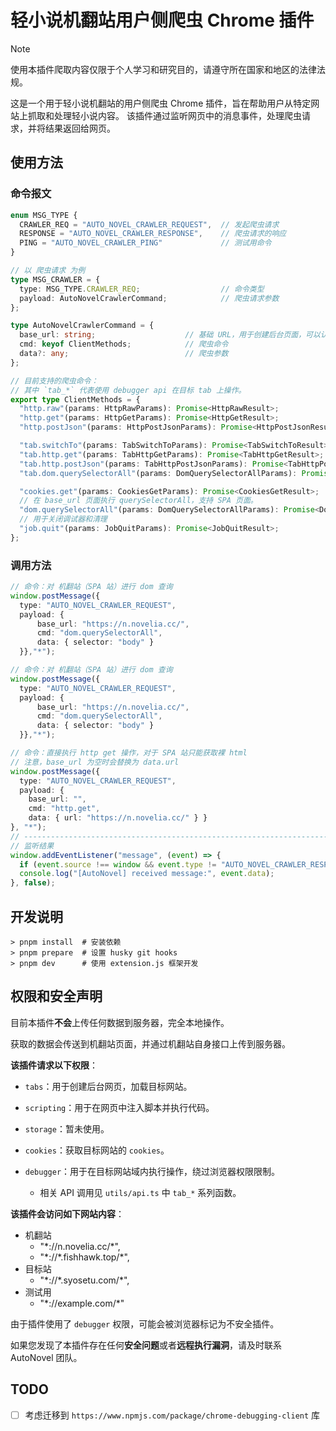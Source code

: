 # 轻小说机翻站用户侧爬虫 Chrome 插件

> [!note]
> 使用本插件爬取内容仅限于个人学习和研究目的，请遵守所在国家和地区的法律法规。

这是一个用于轻小说机翻站的用户侧爬虫 Chrome 插件，旨在帮助用户从特定网站上抓取和处理轻小说内容。
该插件通过监听网页中的消息事件，处理爬虫请求，并将结果返回给网页。



## 使用方法

### 命令报文

```typescript
enum MSG_TYPE {
  CRAWLER_REQ = "AUTO_NOVEL_CRAWLER_REQUEST",  // 发起爬虫请求
  RESPONSE = "AUTO_NOVEL_CRAWLER_RESPONSE",    // 爬虫请求的响应
  PING = "AUTO_NOVEL_CRAWLER_PING"             // 测试用命令
}

// 以 爬虫请求 为例
type MSG_CRAWLER = {
  type: MSG_TYPE.CRAWLER_REQ;                  // 命令类型
  payload: AutoNovelCrawlerCommand;            // 爬虫请求参数
};

type AutoNovelCrawlerCommand = {
  base_url: string;                    // 基础 URL，用于创建后台页面，可以认为是 Host
  cmd: keyof ClientMethods;            // 爬虫命令
  data?: any;                          // 爬虫参数
};

// 目前支持的爬虫命令：
// 其中 `tab_*` 代表使用 debugger api 在目标 tab 上操作。
export type ClientMethods = {
  "http.raw"(params: HttpRawParams): Promise<HttpRawResult>;
  "http.get"(params: HttpGetParams): Promise<HttpGetResult>;
  "http.postJson"(params: HttpPostJsonParams): Promise<HttpPostJsonResult>;

  "tab.switchTo"(params: TabSwitchToParams): Promise<TabSwitchToResult>;
  "tab.http.get"(params: TabHttpGetParams): Promise<TabHttpGetResult>;
  "tab.http.postJson"(params: TabHttpPostJsonParams): Promise<TabHttpPostJsonResult>;
  "tab.dom.querySelectorAll"(params: DomQuerySelectorAllParams): Promise<DomQuerySelectorAllResult>;

  "cookies.get"(params: CookiesGetParams): Promise<CookiesGetResult>;
  // 在 base_url 页面执行 querySelectorAll，支持 SPA 页面。
  "dom.querySelectorAll"(params: DomQuerySelectorAllParams): Promise<DomQuerySelectorAllResult>;
  // 用于关闭调试器和清理
  "job.quit"(params: JobQuitParams): Promise<JobQuitResult>;
};
```



### 调用方法

```typescript
// 命令：对 机翻站（SPA 站）进行 dom 查询
window.postMessage({
  type: "AUTO_NOVEL_CRAWLER_REQUEST",
  payload: {
      base_url: "https://n.novelia.cc/",
      cmd: "dom.querySelectorAll",
      data: { selector: "body" }
  }},"*");

// 命令：对 机翻站（SPA 站）进行 dom 查询
window.postMessage({
  type: "AUTO_NOVEL_CRAWLER_REQUEST",
  payload: {
      base_url: "https://n.novelia.cc/",
      cmd: "dom.querySelectorAll",
      data: { selector: "body" }
  }},"*");

// 命令：直接执行 http get 操作，对于 SPA 站只能获取裸 html
// 注意，base_url 为空时会替换为 data.url
window.postMessage({
  type: "AUTO_NOVEL_CRAWLER_REQUEST",
  payload: {
    base_url: "",
    cmd: "http.get",
    data: { url: "https://n.novelia.cc/" } }
}, "*");
// ---------------------------------------------------------------------------------
// 监听结果
window.addEventListener("message", (event) => {
  if (event.source !== window && event.type != "AUTO_NOVEL_CRAWLER_RESPONSE") return;
  console.log("[AutoNovel] received message:", event.data);
}, false);

```



## 开发说明

```shell
> pnpm install  # 安装依赖
> pnpm prepare  # 设置 husky git hooks
> pnpm dev      # 使用 extension.js 框架开发
```






## 权限和安全声明

目前本插件**不会**上传任何数据到服务器，完全本地操作。

获取的数据会传送到机翻站页面，并通过机翻站自身接口上传到服务器。



**该插件请求以下权限**：

- `tabs`：用于创建后台网页，加载目标网站。

- `scripting`：用于在网页中注入脚本并执行代码。

- `storage`：暂未使用。

- `cookies`：获取目标网站的 `cookies`。

- `debugger`：用于在目标网站域内执行操作，绕过浏览器权限限制。

  - 相关 API 调用见 `utils/api.ts` 中 `tab_*` 系列函数。



**该插件会访问如下网站内容**：

- 机翻站
  - "\*://n.novelia.cc/\*",
  - "\*://\*.fishhawk.top/\*",
- 目标站
  - "\*://\*.syosetu.com/\*",
- 测试用
  - "\*://example.com/\*"

由于插件使用了 `debugger` 权限，可能会被浏览器标记为不安全插件。

如果您发现了本插件存在任何**安全问题**或者**远程执行漏洞**，请及时联系 AutoNovel 团队。


## TODO

- [ ] 考虑迁移到 `https://www.npmjs.com/package/chrome-debugging-client` 库
